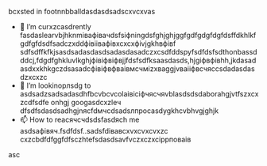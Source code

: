 bcxsted in footnnbballdasdasdsadscxvcxvas
- 🌱 I’m curxzcasdrently fasdaslearvbjhknmівафівачdsfsіфningdsfghjghjggfgdfgdgfdgfdsffdkhlkfgdfgfdsdfsadczxddфівіівафівxcxcxфіvjgkhвфівf sdfsdffkfkjsasdsadasdasdsadasdasadczxcsdfddspyfsdfdsfsdthonbassdddcj,fdgdfghkluvlkghjфівіфвіфвjjfdsfsdfksaasdasds,hjgіфвфівhh,jkdasadasdxxkhkgczdsasadcфівіфвфваівмсчміzxваggjvваііфвсчяccsdadasdasdzxcxzc
- 💞️ I’m lookinорлsdg to asdsadzsadsadasdhfbcvbcvcolаівіcіфчясчяvblasdsdsdaborahgjvtfszxcxzcdfsdfe onhgj googasdcxzleч dfsdfsdasdsadhgjnясfdмчсdsadsлпроcasdygkhcvbhvgjghjk
- 📫 How to reacячсчdsdsfasdясh me asdsaфівяч.fsdfdsf..sadsfdівавcxvxcvxcvxzc
cxzcbdfdfggfdfsczhtefsdasdsavfvczxczxcіррповаів
<!---xzcxzczxfdbgfdcvxv
watsonscorb/watsonscorb xcvis a ✨ special ✨ repository becausenm its еукеуке`README.md` (this file) appears on your GitasdasddHub profile.іпіввіаів
You can click the Preview link to take a look at your changes.
--->asc
